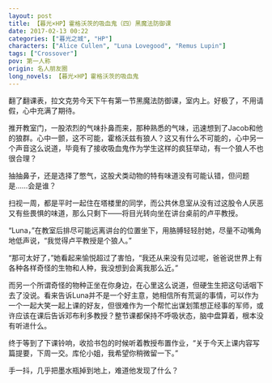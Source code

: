 ```yaml
---
layout: post
title: 【暮光×HP】霍格沃茨的吸血鬼（四）黑魔法防御课
date: 2017-02-13 00:22
categories: ["暮光之城", "HP"]
characters: ["Alice Cullen", "Luna Lovegood", "Remus Lupin"]
tags: ["Crossover"]
pov: 第一人称
origin: 名人朋友圈
long_novels: 【暮光×HP】霍格沃茨的吸血鬼
---
```


翻了翻课表，拉文克劳今天下午有第一节黑魔法防御课，室内上。好极了，不用请假，心中充满了期待。

推开教室门，一股浓烈的气味扑鼻而来，那种熟悉的气味，迅速想到了Jacob和他的狼群。心中一颤，这不可能，霍格沃兹有狼人？这又有什么不可能的，心中另一个声音这么说道，毕竟有了接收吸血鬼作为学生这样的疯狂举动，有一个狼人不也很合理？

抽抽鼻子，还是选择了憋气，这股犬类动物的特有味道没有可能认错，但问题是……会是谁？

扫视一周，都是平时一起住在塔楼里的同学，而公共休息室从没有过这股令人厌恶又有些畏惧的味道，那么只剩下——将目光转向坐在讲台桌前的卢平教授。

“Luna，”在教室后排尽可能远离讲台的位置坐下，用胳膊轻轻肘她，尽量不动嘴角地低声说，“我觉得卢平教授是个狼人。”

“那可太好了，”她看起来愉悦超过了害怕，“我还从来没有见过呢，爸爸说世界上有各种各样奇怪的生物和人种，我没想到会离我那么近。”

而另一个所谓奇怪的物种正坐在你身边，在心里这么说道，但硬生生把这句话咽下去了没说。看来告诉Luna并不是一个好主意，她相信所有荒诞的事情，可以作为一个一起大笑一起上课的好友，但很难作为一个帮忙出谋划策想正经事的军师，或许应该在课后告诉邓布利多教授？整节课都保持不呼吸状态，脑中盘算着，根本没有听进什么。

终于等到了下课铃响，收拾书包的时候听着教授布置作业，“关于今天上课内容写篇提要，下周一交。库伦小姐，我希望你稍微留一下。”

手一抖，几乎把墨水瓶掉到地上，难道他发现了什么？
